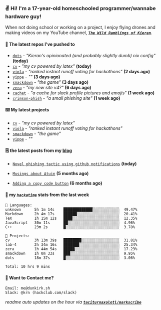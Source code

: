 ### ✌️ Hi! I'm a 17-year-old homeschooled programmer/wannabe hardware guy!

When not doing school or working on a project, I enjoy flying drones and making videos on my YouTube channel, [**_`The Wild Ramblings of Kieran`_**](https://youtube.com/@kieran.rambles).

#### 👷 The latest repos I've pushed to

- [`dots`](https://github.com/taciturnaxolotl/dots) - _"Kieran's opinionated (and probably slightly dumb) nix config"_ **(today)**
- [`cv`](https://github.com/taciturnaxolotl/cv) - _"my cv powered by latex"_ **(today)**
- [`viola`](https://github.com/taciturnaxolotl/viola) - _"ranked instant runoff voting for hackathons"_ **(2 days ago)**
- [`yippe`](https://github.com/taciturnaxolotl/yippe) - _""_ **(3 days ago)**
- [`smackdown`](https://github.com/taciturnaxolotl/smackdown) - _"the game"_ **(3 days ago)**
- [`zera`](https://github.com/taciturnaxolotl/zera) - _"my new site v4?"_ **(6 days ago)**
- [`cachet`](https://github.com/taciturnaxolotl/cachet) - _"a cache for slack profile pictures and emojis"_ **(1 week ago)**
- [`crimson-phish`](https://github.com/taciturnaxolotl/crimson-phish) - _"a small phishing site"_ **(1 week ago)**

#### ⌨️ My latest projects

- [`cv`](https://github.com/taciturnaxolotl/cv) - _"my cv powered by latex"_
- [`viola`](https://github.com/taciturnaxolotl/viola) - _"ranked instant runoff voting for hackathons"_
- [`smackdown`](https://github.com/taciturnaxolotl/smackdown) - _"the game"_
- [`yippe`](https://github.com/taciturnaxolotl/yippe) - _""_

#### 🗒️ the latest posts from my [blog](https://dunkirk.sh)

- [`Novel phishing tactic using github notifications`](https://dunkirk.sh/blog/github-phishing/) **(today)**

- [`Musings about Atuin`](https://dunkirk.sh/blog/atuin/) **(5 months ago)**

- [`Adding a copy code button`](https://dunkirk.sh/blog/adding-a-copy-button/) **(6 months ago)**



#### 📡 my [_`hackatime`_](https://waka.hackclub.com) stats from the last week

```text
💾 Languages:
unknown      5h 1m 14s    █████████████░░░░░░░░░░░░  49.47%
Markdown     2h 4m 17s    ██████░░░░░░░░░░░░░░░░░░░  20.41%
TeX          1h 15m 12s   ████░░░░░░░░░░░░░░░░░░░░░  12.35%
JavaScript   30m 11s      ██░░░░░░░░░░░░░░░░░░░░░░░  4.96%
C++          23m 2s       █░░░░░░░░░░░░░░░░░░░░░░░░  3.78%

💼 Projects:
cv           3h 13m 39s   ████████░░░░░░░░░░░░░░░░░  31.81%
lab-4        2h 34m 16s   ███████░░░░░░░░░░░░░░░░░░  25.34%
zera         1h 44m 54s   █████░░░░░░░░░░░░░░░░░░░░  17.23%
smackdown    1h 0m 33s    ███░░░░░░░░░░░░░░░░░░░░░░  9.95%
dots         18m 37s      █░░░░░░░░░░░░░░░░░░░░░░░░  3.06%

Total: 10 hrs 9 mins
```

#### 📮 Want to Contact me?

```text
Email: me@dunkirk.sh
Slack: @krn (hackclub.com/slack)
```

_readme auto updates on the hour via [**`taciturnaxolotl/markscribe`**](https://github.com/taciturnaxolotl/markscribe)_
